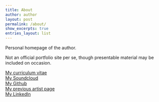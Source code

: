 ```yaml
---
title: About
author: author
layout: post
permalink: /about/
show_excerpts: true
entries_layout: list
---
```



Personal homepage of the author.

Not an official portfolio site per se, though presentable material may be included on occasion.

[My curriculum vitae](https://github.com/gingerdeer/cv/blob/master/cv.pdf)  
[My Soundcloud](https://soundcloud.com/gidetrix)  
[My Github](https://github.com/gingerdeer)  
[My previous artist page](https://soundcloud.com/gingerdeer-1)  
[My LinkedIn](https://www.linkedin.com/in/pentti-sunila-a967a1123/)
